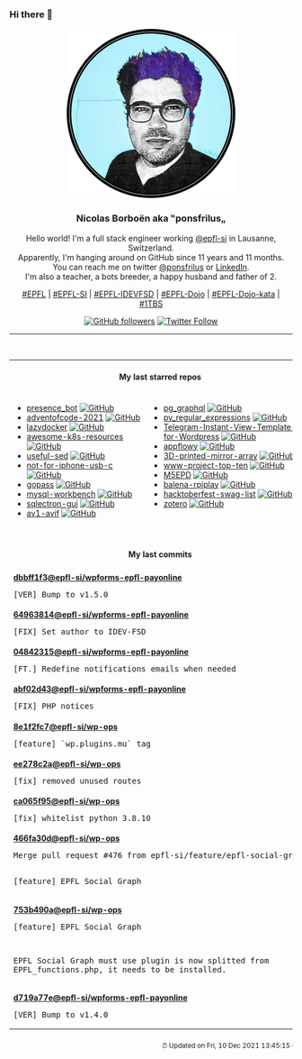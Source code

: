 ### Hi there 👋

<p align="center">
  <!-- use https://avatars.githubusercontent.com/u/176002?v=4 for your default github picture -->
  <img src="https://raw.githubusercontent.com/ponsfrilus/ponsfrilus/master/img/ponsfrilus.png" title="Nicolas Borboën aka ‟ponsfrilus„" alt="Nicolas Borboën aka ‟ponsfrilus„" />
  <h3 align="center">
    Nicolas Borboën aka ‟ponsfrilus„
  </h3>
  <p align="center">
    Hello world! I'm a full stack engineer working <a href="https://github.com/epfl-si">@epfl-si</a> in Lausanne, Switzerland.
    <br />Apparently, I'm hanging around on GitHub since 11 years and 11 months.
    <br />You can reach me on twitter <a href="https://twitter.com/ponsfrilus">@ponsfrilus</a> or <a href="http://linkedin.com/in/nicolasborboen">LinkedIn</a>.
    <br />I'm also a teacher, a bots breeder, a happy husband and father of 2.
  </p>
  <p align="center">
    <a href="https://www.epfl.ch">#EPFL</a> | 
    <a href="https://github.com/epfl-si/">#EPFL-SI</a> | 
    <a href="https://github.com/epfl-idevfsd">#EPFL-IDEVFSD</a> | 
    <a href="https://github.com/topics/epfl-dojo">#EPFL-Dojo</a> | 
    <a href="https://github.com/topics/epfl-dojo-kata">#EPFL-Dojo-kata</a> | 
    <a href="https://en.wikipedia.org/wiki/Indentation_style#Variant:_1TBS_(OTBS)">#1TBS</a>
  </p>
  <p align="center">
    <a href="https://github.com/ponsfrilus"><img alt="GitHub followers" src="https://img.shields.io/github/followers/ponsfrilus?label=Follow%20me%20on%20github&style=social"></a>
    <a href="https://twitter.com/ponsfrilus"><img alt="Twitter Follow" src="https://img.shields.io/twitter/follow/ponsfrilus?label=follow%20me%20on%20twitter&style=social"></a>
  </p>
  </p><hr><table align="center">
<tr>
<td colspan="2" align="center"><h4>My last starred repos</h4></td>
</tr>
<tr>
<td valign="top">
<ul>
<li>
<a href="https://github.com/epfl-idevfsd/presence_bot" title="a bot that allows the user to know if a team member is in the office or in the home office" target="_blank">presence_bot</a>&nbsp;<a href="https://github.com/epfl-idevfsd/presence_bot" title="a bot that allows the user to know if a team member is in the office or in the home office" target="_blank"><img src="https://img.shields.io/github/stars/epfl-idevfsd/presence_bot?style=social" alt="GitHub"></a>
</li>
<li>
<a href="https://github.com/domq/adventofcode-2021" title="Advent of Code 2021 (https://adventofcode.com/2021)" target="_blank">adventofcode-2021</a>&nbsp;<a href="https://github.com/domq/adventofcode-2021" title="Advent of Code 2021 (https://adventofcode.com/2021)" target="_blank"><img src="https://img.shields.io/github/stars/domq/adventofcode-2021?style=social" alt="GitHub"></a>
</li>
<li>
<a href="https://github.com/jesseduffield/lazydocker" title="The lazier way to manage everything docker" target="_blank">lazydocker</a>&nbsp;<a href="https://github.com/jesseduffield/lazydocker" title="The lazier way to manage everything docker" target="_blank"><img src="https://img.shields.io/github/stars/jesseduffield/lazydocker?style=social" alt="GitHub"></a>
</li>
<li>
<a href="https://github.com/tomhuang12/awesome-k8s-resources" title="A curated list of awesome Kubernetes tools and resources." target="_blank">awesome-k8s-resources</a>&nbsp;<a href="https://github.com/tomhuang12/awesome-k8s-resources" title="A curated list of awesome Kubernetes tools and resources." target="_blank"><img src="https://img.shields.io/github/stars/tomhuang12/awesome-k8s-resources?style=social" alt="GitHub"></a>
</li>
<li>
<a href="https://github.com/adrianscheff/useful-sed" title="Useful sed scripts & patterns. " target="_blank">useful-sed</a>&nbsp;<a href="https://github.com/adrianscheff/useful-sed" title="Useful sed scripts & patterns. " target="_blank"><img src="https://img.shields.io/github/stars/adrianscheff/useful-sed?style=social" alt="GitHub"></a>
</li>
<li>
<a href="https://github.com/kenp-io/not-for-iphone-usb-c" title="null" target="_blank">not-for-iphone-usb-c</a>&nbsp;<a href="https://github.com/kenp-io/not-for-iphone-usb-c" title="null" target="_blank"><img src="https://img.shields.io/github/stars/kenp-io/not-for-iphone-usb-c?style=social" alt="GitHub"></a>
</li>
<li>
<a href="https://github.com/gopasspw/gopass" title="The slightly more awesome standard unix password manager for teams" target="_blank">gopass</a>&nbsp;<a href="https://github.com/gopasspw/gopass" title="The slightly more awesome standard unix password manager for teams" target="_blank"><img src="https://img.shields.io/github/stars/gopasspw/gopass?style=social" alt="GitHub"></a>
</li>
<li>
<a href="https://github.com/mysql/mysql-workbench" title="MySQL Workbench is a unified visual tool for database architects, developers, and DBAs. MySQL Workbench provides data modeling, SQL development, and comprehensive administration tools for server configuration, user administration, backup, and much more." target="_blank">mysql-workbench</a>&nbsp;<a href="https://github.com/mysql/mysql-workbench" title="MySQL Workbench is a unified visual tool for database architects, developers, and DBAs. MySQL Workbench provides data modeling, SQL development, and comprehensive administration tools for server configuration, user administration, backup, and much more." target="_blank"><img src="https://img.shields.io/github/stars/mysql/mysql-workbench?style=social" alt="GitHub"></a>
</li>
<li>
<a href="https://github.com/sqlectron/sqlectron-gui" title="A simple and lightweight SQL client desktop with cross database and platform support." target="_blank">sqlectron-gui</a>&nbsp;<a href="https://github.com/sqlectron/sqlectron-gui" title="A simple and lightweight SQL client desktop with cross database and platform support." target="_blank"><img src="https://img.shields.io/github/stars/sqlectron/sqlectron-gui?style=social" alt="GitHub"></a>
</li>
<li>
<a href="https://github.com/AOMediaCodec/av1-avif" title="AV1 Image File Format Specification - ISO-BMFF/HEIF derivative" target="_blank">av1-avif</a>&nbsp;<a href="https://github.com/AOMediaCodec/av1-avif" title="AV1 Image File Format Specification - ISO-BMFF/HEIF derivative" target="_blank"><img src="https://img.shields.io/github/stars/AOMediaCodec/av1-avif?style=social" alt="GitHub"></a>
</li>
</ul>
<img width="450" height="1" /></td>
<td valign="top">
<ul>
<li>
<a href="https://github.com/supabase/pg_graphql" title="GraphQL support for PostgreSQL " target="_blank">pg_graphql</a>&nbsp;<a href="https://github.com/supabase/pg_graphql" title="GraphQL support for PostgreSQL " target="_blank"><img src="https://img.shields.io/github/stars/supabase/pg_graphql?style=social" alt="GitHub"></a>
</li>
<li>
<a href="https://github.com/learnbyexample/py_regular_expressions" title="Learn Python Regular Expressions step by step from beginner to advanced levels" target="_blank">py_regular_expressions</a>&nbsp;<a href="https://github.com/learnbyexample/py_regular_expressions" title="Learn Python Regular Expressions step by step from beginner to advanced levels" target="_blank"><img src="https://img.shields.io/github/stars/learnbyexample/py_regular_expressions?style=social" alt="GitHub"></a>
</li>
<li>
<a href="https://github.com/olkitu/Telegram-Instant-View-Template-for-Wordpress" title="Simple Instant View Template for WordPress Blog Sites" target="_blank">Telegram-Instant-View-Template-for-Wordpress</a>&nbsp;<a href="https://github.com/olkitu/Telegram-Instant-View-Template-for-Wordpress" title="Simple Instant View Template for WordPress Blog Sites" target="_blank"><img src="https://img.shields.io/github/stars/olkitu/Telegram-Instant-View-Template-for-Wordpress?style=social" alt="GitHub"></a>
</li>
<li>
<a href="https://github.com/AppFlowy-IO/appflowy" title="AppFlowy is an open-source alternative to Notion. You are in charge of your data and customizations. Built with Flutter and Rust." target="_blank">appflowy</a>&nbsp;<a href="https://github.com/AppFlowy-IO/appflowy" title="AppFlowy is an open-source alternative to Notion. You are in charge of your data and customizations. Built with Flutter and Rust." target="_blank"><img src="https://img.shields.io/github/stars/AppFlowy-IO/appflowy?style=social" alt="GitHub"></a>
</li>
<li>
<a href="https://github.com/bencbartlett/3D-printed-mirror-array" title="3D-printable hexagonal mirror array capable of reflecting sunlight into arbitrary patterns" target="_blank">3D-printed-mirror-array</a>&nbsp;<a href="https://github.com/bencbartlett/3D-printed-mirror-array" title="3D-printable hexagonal mirror array capable of reflecting sunlight into arbitrary patterns" target="_blank"><img src="https://img.shields.io/github/stars/bencbartlett/3D-printed-mirror-array?style=social" alt="GitHub"></a>
</li>
<li>
<a href="https://github.com/OWASP/www-project-top-ten" title="OWASP Foundation Web Respository" target="_blank">www-project-top-ten</a>&nbsp;<a href="https://github.com/OWASP/www-project-top-ten" title="OWASP Foundation Web Respository" target="_blank"><img src="https://img.shields.io/github/stars/OWASP/www-project-top-ten?style=social" alt="GitHub"></a>
</li>
<li>
<a href="https://github.com/m5stack/M5EPD" title="null" target="_blank">M5EPD</a>&nbsp;<a href="https://github.com/m5stack/M5EPD" title="null" target="_blank"><img src="https://img.shields.io/github/stars/m5stack/M5EPD?style=social" alt="GitHub"></a>
</li>
<li>
<a href="https://github.com/rahul-thakoor/balena-rpiplay" title="Turn a Raspberry Pi into an Airplay server using RPiPlay to enable screen mirroring on tvs, monitors and projectors." target="_blank">balena-rpiplay</a>&nbsp;<a href="https://github.com/rahul-thakoor/balena-rpiplay" title="Turn a Raspberry Pi into an Airplay server using RPiPlay to enable screen mirroring on tvs, monitors and projectors." target="_blank"><img src="https://img.shields.io/github/stars/rahul-thakoor/balena-rpiplay?style=social" alt="GitHub"></a>
</li>
<li>
<a href="https://github.com/crweiner/hacktoberfest-swag-list" title="Multiple companies give out swag for Hacktoberfest, and this repo tries to list them all." target="_blank">hacktoberfest-swag-list</a>&nbsp;<a href="https://github.com/crweiner/hacktoberfest-swag-list" title="Multiple companies give out swag for Hacktoberfest, and this repo tries to list them all." target="_blank"><img src="https://img.shields.io/github/stars/crweiner/hacktoberfest-swag-list?style=social" alt="GitHub"></a>
</li>
<li>
<a href="https://github.com/zotero/zotero" title="Zotero is a free, easy-to-use tool to help you collect, organize, cite, and share your research sources." target="_blank">zotero</a>&nbsp;<a href="https://github.com/zotero/zotero" title="Zotero is a free, easy-to-use tool to help you collect, organize, cite, and share your research sources." target="_blank"><img src="https://img.shields.io/github/stars/zotero/zotero?style=social" alt="GitHub"></a>
</li>
</ul>
<img width="450" height="1" /></td>
</tr>
<tr>
<td colspan="2" align="center"><h4>My last commits</h4></td>
</tr>
<tr>
        <td colspan="2">
          <div><strong><a href="https://api.github.com/repos/epfl-si/wpforms-epfl-payonline/commits/dbbff1f3a077b7002800ee9210e5ef10e9de80a6" title="2021-12-09T16:43:28.000+01:00" target="_blank">dbbff1f3</a><a href="https://github.com/epfl-si">@epfl-si</a><a href="https://github.com/epfl-si/wpforms-epfl-payonline" title="EPFL Payonline integration with WPForms">/wpforms-epfl-payonline</a></strong></div>
          <pre>[VER] Bump to v1.5.0</pre>
        </td>
        </tr><tr>
        <td colspan="2">
          <div><strong><a href="https://api.github.com/repos/epfl-si/wpforms-epfl-payonline/commits/64963814435482b9ee9d7089bd633a3edc925a08" title="2021-12-09T16:42:20.000+01:00" target="_blank">64963814</a><a href="https://github.com/epfl-si">@epfl-si</a><a href="https://github.com/epfl-si/wpforms-epfl-payonline" title="EPFL Payonline integration with WPForms">/wpforms-epfl-payonline</a></strong></div>
          <pre>[FIX] Set author to IDEV-FSD</pre>
        </td>
        </tr><tr>
        <td colspan="2">
          <div><strong><a href="https://api.github.com/repos/epfl-si/wpforms-epfl-payonline/commits/04842315fa6febe9e042a1dab99f5ac09d439eea" title="2021-12-09T16:37:50.000+01:00" target="_blank">04842315</a><a href="https://github.com/epfl-si">@epfl-si</a><a href="https://github.com/epfl-si/wpforms-epfl-payonline" title="EPFL Payonline integration with WPForms">/wpforms-epfl-payonline</a></strong></div>
          <pre>[FT.] Redefine notifications emails when needed</pre>
        </td>
        </tr><tr>
        <td colspan="2">
          <div><strong><a href="https://api.github.com/repos/epfl-si/wpforms-epfl-payonline/commits/abf02d43766a2cc4683f018469b4d03735c4ce3b" title="2021-12-09T16:37:00.000+01:00" target="_blank">abf02d43</a><a href="https://github.com/epfl-si">@epfl-si</a><a href="https://github.com/epfl-si/wpforms-epfl-payonline" title="EPFL Payonline integration with WPForms">/wpforms-epfl-payonline</a></strong></div>
          <pre>[FIX] PHP notices</pre>
        </td>
        </tr><tr>
        <td colspan="2">
          <div><strong><a href="https://api.github.com/repos/epfl-si/wp-ops/commits/8e1f2fc74a7b1213c179fa407d10e99e5813dab8" title="2021-12-09T11:20:25.000+01:00" target="_blank">8e1f2fc7</a><a href="https://github.com/epfl-si">@epfl-si</a><a href="https://github.com/epfl-si/wp-ops" title="DevOps infrastructure for the WordPress-at-EFPL project">/wp-ops</a></strong></div>
          <pre>[feature] `wp.plugins.mu` tag</pre>
        </td>
        </tr><tr>
        <td colspan="2">
          <div><strong><a href="https://api.github.com/repos/epfl-si/wp-ops/commits/ee278c2afedc1dda8df9dd3931b3050281c7d871" title="2021-12-09T10:26:28.000+01:00" target="_blank">ee278c2a</a><a href="https://github.com/epfl-si">@epfl-si</a><a href="https://github.com/epfl-si/wp-ops" title="DevOps infrastructure for the WordPress-at-EFPL project">/wp-ops</a></strong></div>
          <pre>[fix] removed unused routes</pre>
        </td>
        </tr><tr>
        <td colspan="2">
          <div><strong><a href="https://api.github.com/repos/epfl-si/wp-ops/commits/ca065f9581b9b15e024e9a492bb4730d358013ba" title="2021-12-09T10:23:09.000+01:00" target="_blank">ca065f95</a><a href="https://github.com/epfl-si">@epfl-si</a><a href="https://github.com/epfl-si/wp-ops" title="DevOps infrastructure for the WordPress-at-EFPL project">/wp-ops</a></strong></div>
          <pre>[fix] whitelist python 3.8.10</pre>
        </td>
        </tr><tr>
        <td colspan="2">
          <div><strong><a href="https://api.github.com/repos/epfl-si/wp-ops/commits/466fa30dc8e1b85f40feb6484a2eb435c3cd57c5" title="2021-12-09T08:53:30.000+01:00" target="_blank">466fa30d</a><a href="https://github.com/epfl-si">@epfl-si</a><a href="https://github.com/epfl-si/wp-ops" title="DevOps infrastructure for the WordPress-at-EFPL project">/wp-ops</a></strong></div>
          <pre>Merge pull request #476 from epfl-si/feature/epfl-social-graph

[feature] EPFL Social Graph</pre>
        </td>
        </tr><tr>
        <td colspan="2">
          <div><strong><a href="https://api.github.com/repos/epfl-si/wp-ops/commits/753b490aaf67f6f936b0ed7968a4a533a2b58fa2" title="2021-12-09T08:45:46.000+01:00" target="_blank">753b490a</a><a href="https://github.com/epfl-si">@epfl-si</a><a href="https://github.com/epfl-si/wp-ops" title="DevOps infrastructure for the WordPress-at-EFPL project">/wp-ops</a></strong></div>
          <pre>[feature] EPFL Social Graph

EPFL Social Graph must use plugin is now splitted from 
EPFL_functions.php, it needs to be installed.</pre>
        </td>
        </tr><tr>
        <td colspan="2">
          <div><strong><a href="https://api.github.com/repos/epfl-si/wpforms-epfl-payonline/commits/d719a77e0a3fe5cc525bf75dff662963f0236723" title="2021-12-08T18:55:57.000+01:00" target="_blank">d719a77e</a><a href="https://github.com/epfl-si">@epfl-si</a><a href="https://github.com/epfl-si/wpforms-epfl-payonline" title="EPFL Payonline integration with WPForms">/wpforms-epfl-payonline</a></strong></div>
          <pre>[VER] Bump to v1.4.0</pre>
        </td>
        </tr><tfoot>
<tr>
<td colspan="2" align="right">
<img width="900" height="1" />
<small>⏰ Updated on Fri, 10 Dec 2021 13:45:15 GMT</small>
</td>
</tr>
</tfoot>
<br />
</table>
